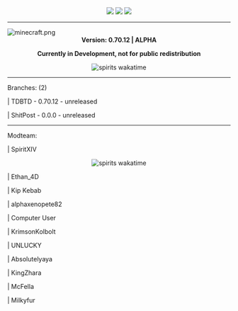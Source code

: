 <div align="center">
<img src="https://img.shields.io/badge/A%20Connection%20of%20Koil-222222"/>  <img src="https://img.shields.io/badge/Alpha%200.70.12-888888"/>  <img src="https://img.shields.io/github/license/SpiritXIV/the-shit-of-crypt"/>
  <hr>
</div>
<img align="center" src="https://github.com/SpiritXIV/the-shit-of-crypt/blob/main/src/client/resources/assets/minecraft/textures/gui/title/minecraft.png?raw=true" alt="minecraft.png"/>
<div align="center"><b>Version: 0.70.12 | ALPHA <p>Currently in Development, not for public redistribution</p></b></div>
<p></p>
<div align="center"><img src="https://wakatime.com/badge/github/SpiritXIV/minceraft.svg" alt="spirits wakatime"></div>
  
<hr>
  <p>Branches: (2)</p>
  <p>| TDBTD - 0.70.12 - unreleased</p>
  <p>| ShitPost - 0.0.0 - unreleased</p>
<hr>
  <p>Modteam:</p>
  <p>| SpiritXIV <div align="center"><img src="https://wakatime.com/badge/github/SpiritXIV/minceraft.svg" alt="spirits wakatime"></div></p>
  <p>| Ethan_4D</p>
  <p>| Kip Kebab</p>
  <p>| alphaxenopete82</p>
  <p>| Computer User</p>
  <p>| KrimsonKolbolt</p>
  <p>| UNLUCKY</p>
  <p>| Absolutelyaya</p>
  <p>| KingZhara</p>
  <p>| McFella</p>
  <p>| Milkyfur</p>
<br>